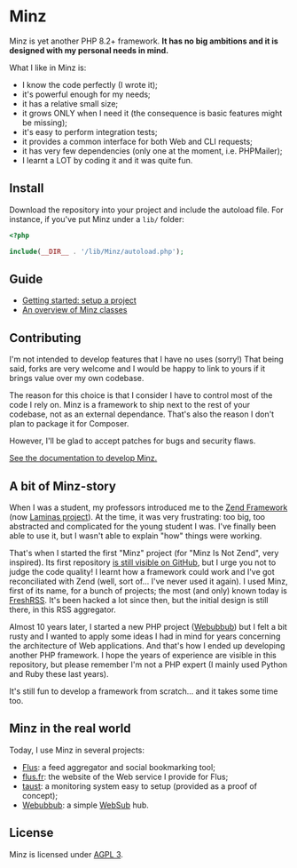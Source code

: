 # Minz

Minz is yet another PHP 8.2+ framework. **It has no big ambitions and it is
designed with my personal needs in mind.**

What I like in Minz is:

- I know the code perfectly (I wrote it);
- it's powerful enough for my needs;
- it has a relative small size;
- it grows ONLY when I need it (the consequence is basic features might be
  missing);
- it's easy to perform integration tests;
- it provides a common interface for both Web and CLI requests;
- it has very few dependencies (only one at the moment, i.e. PHPMailer);
- I learnt a LOT by coding it and it was quite fun.

## Install

Download the repository into your project and include the autoload file. For
instance, if you've put Minz under a `lib/` folder:

```php
<?php

include(__DIR__ . '/lib/Minz/autoload.php');
```

## Guide

- [Getting started: setup a project](/docs/getting_started.md)
- [An overview of Minz classes](/docs/overview.md)

## Contributing

I'm not intended to develop features that I have no uses (sorry!) That being
said, forks are very welcome and I would be happy to link to yours if it brings
value over my own codebase.

The reason for this choice is that I consider I have to control most of the
code I rely on. Minz is a framework to ship next to the rest of your codebase,
not as an external dependance. That's also the reason I don't plan to package
it for Composer.

However, I'll be glad to accept patches for bugs and security flaws.

[See the documentation to develop Minz.](/docs/development.md)

## A bit of Minz-story

When I was a student, my professors introduced me to the [Zend Framework](https://framework.zend.com/)
(now [Laminas project](https://getlaminas.org/)). At the time, it was very
frustrating: too big, too abstracted and complicated for the young student I
was. I've finally been able to use it, but I wasn't able to explain "how"
things were working.

That's when I started the first "Minz" project (for "Minz Is Not Zend", very
inspired). Its first repository [is still visible on GitHub](https://github.com/marienfressinaud/MINZ),
but I urge you not to judge the code quality! I learnt how a framework could
work and I've got reconciliated with Zend (well, sort of… I've never used it
again). I used Minz, first of its name, for a bunch of projects; the most (and
only) known today is [FreshRSS](https://github.com/FreshRSS/FreshRSS). It's
been hacked a lot since then, but the initial design is still there, in this
RSS aggregator.

Almost 10 years later, I started a new PHP project ([Webubbub](https://github.com/flusio/Webubbub))
but I felt a bit rusty and I wanted to apply some ideas I had in mind for years
concerning the architecture of Web applications. And that's how I ended up
developing another PHP framework. I hope the years of experience are visible in
this repository, but please remember I'm not a PHP expert (I mainly used Python
and Ruby these last years).

It's still fun to develop a framework from scratch… and it takes some time too.

## Minz in the real world

Today, I use Minz in several projects:

- [Flus](https://github.com/flusio/Flus): a feed aggregator and social bookmarking tool;
- [flus.fr](https://github.com/flusio/flus.fr): the website of the Web service I provide for Flus;
- [taust](https://github.com/flusio/taust): a monitoring system easy to setup (provided as a proof of concept);
- [Webubbub](https://github.com/flusio/Webubbub): a simple [WebSub](https://www.w3.org/TR/websub/) hub.

## License

Minz is licensed under [AGPL 3](./LICENSE.txt).
